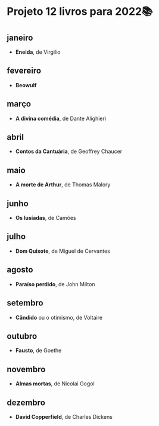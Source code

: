 # Projeto 12 livros para 2022:books:

## janeiro

- **Eneida**, de Virgilio

## fevereiro

- **Beowulf**

## março

- **A divina comédia**, de Dante Alighieri

## abril

- **Contos da Cantuária**, de Geoffrey Chaucer

## maio

- **A morte de Arthur**, de Thomas Malory

## junho

- **Os lusíadas**, de Camões

## julho

- **Dom Quixote**, de Miguel de Cervantes

## agosto

- **Paraíso perdido**, de John Milton

## setembro

- **Cândido** ou o otimismo, de Voltaire

## outubro

- **Fausto**, de Goethe

## novembro

- **Almas mortas**, de Nicolai Gogol

## dezembro

- **David Copperfield**, de Charles Dickens